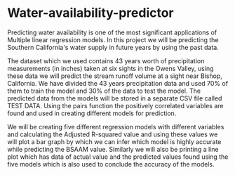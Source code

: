 # Water-availability-predictor
Predicting water availability is one of the most significant applications of Multiple linear regression models. In this project we will be predicting the Southern California's water supply in future years by using the past data.

The dataset which we used contains 43 years worth of precipitation measurements (in inches) taken at six sights in the Owens Valley, using these data we will predict the stream runoff volume at a sight near Bishop, California. We have divided the 43 years precipitation data and used 70% of them to train the model and 30% of the data to test the model. The predicted data from the models will be stored in a separate CSV file called TEST DATA. Using the pairs function the positively correlated variables are found and used in creating different models for prediction.

We will be creating five different regression models with different variables and calculating the Adjusted R-squared value and using these values we will plot a bar graph by which we can infer which model is highly accurate while predicting the BSAAM value. Similarly we will also be printing a line plot which has data of actual value and the predicted values found using the five models which is also used to conclude the accuracy of the models.

